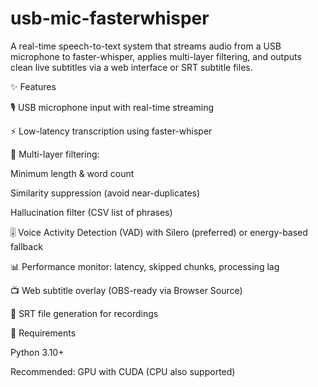 # usb-mic-fasterwhisper
A real-time speech-to-text system that streams audio from a USB microphone to faster-whisper, applies multi-layer filtering, and outputs clean live subtitles via a web interface or SRT subtitle files.

✨ Features

🎙️ USB microphone input with real-time streaming

⚡ Low-latency transcription using faster-whisper

🧹 Multi-layer filtering:

Minimum length & word count

Similarity suppression (avoid near-duplicates)

Hallucination filter (CSV list of phrases)

🎚️ Voice Activity Detection (VAD) with Silero (preferred) or energy-based fallback

📊 Performance monitor: latency, skipped chunks, processing lag

📺 Web subtitle overlay (OBS-ready via Browser Source)

📝 SRT file generation for recordings

🔧 Requirements

Python 3.10+

Recommended: GPU with CUDA (CPU also supported)